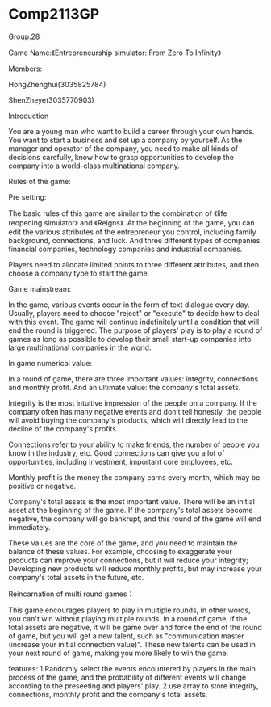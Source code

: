 # Comp2113GP

Group:28

Game Name:《Entrepreneurship simulator: From Zero To Infinity》

Members:

HongZhenghui(3035825784)

ShenZheye(3035770903)

Introduction

   You are a young man who want to build a career through your own hands. You want to start a business and set up a company by yourself. As the manager and operator of the company, you need to make all kinds of decisions carefully, know how to grasp opportunities  to develop the company into a world-class multinational company.


Rules of the game:

Pre setting:

The basic rules of this game are similar to the combination of 《life reopening simulator》 and 《Reigns》. At the beginning of the game, you can edit the various attributes of the entrepreneur you control, including family background, connections, and luck. And three different types of companies, financial companies, technology companies and industrial companies.

Players need to allocate limited points to three different attributes, and then choose a company type to start the game.


Game mainstream:

In the game, various events occur in the form of text dialogue every day. Usually, players need to choose "reject" or "execute" to decide how to deal with this event. The game will continue indefinitely until a condition that will end the round is triggered. The purpose of players' play is to play a round of games as long as possible to develop their small start-up companies into large multinational companies in the world.


In game numerical value:

In a round of game, there are three important values: integrity, connections and monthly profit. And an ultimate value: the company's total assets.

Integrity is the most intuitive impression of the people on a company. If the company often has many negative events and don’t tell honestly, the people will avoid buying the company's products, which will directly lead to the decline of the company's profits.

Connections refer to your ability to make friends, the number of people you know in the industry, etc. Good connections can give you a lot of opportunities, including investment, important core employees, etc.

Monthly profit is the money the company earns every month, which may be positive or negative.

Company's total assets is the most important value. There will be an initial asset at the beginning of the game. If the company's total assets become negative, the company will go bankrupt, and this round of the game will end immediately.


These values are the core of the game, and you need to maintain the balance of these values. For example, choosing to exaggerate your products can improve your connections, but it will reduce your integrity; Developing new products will reduce monthly profits, but may increase your company's total assets in the future, etc.


Reincarnation of multi round games：

This game encourages players to play in multiple rounds, In other words, you can't win without playing multiple rounds. In a round of game, if the total assets are negative, it will be game over and force the end of the round of game, but you will get a new talent, such as "communication master (increase your initial connection value)". These new talents can be used in your next round of game, making you more likely to win the game.

features:
1.Randomly select the events encountered by players in the main process of the game, and the probability of different events will change according to the preseeting  and players' play.
2.use array to store integrity, connections, monthly profit and the company's total assets.



